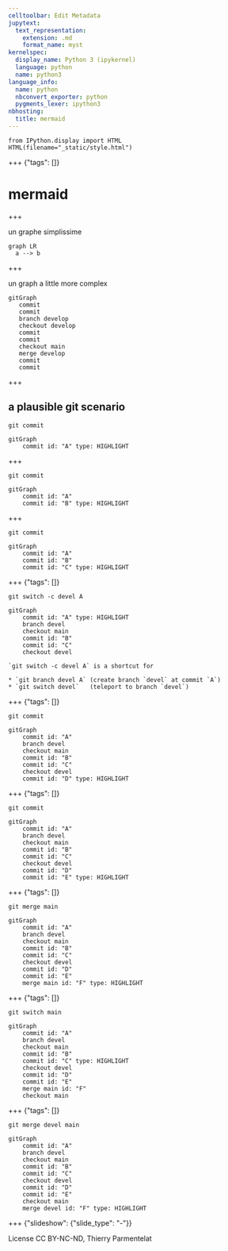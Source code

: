 ```yaml
---
celltoolbar: Edit Metadata
jupytext:
  text_representation:
    extension: .md
    format_name: myst
kernelspec:
  display_name: Python 3 (ipykernel)
  language: python
  name: python3
language_info:
  name: python
  nbconvert_exporter: python
  pygments_lexer: ipython3
nbhosting:
  title: mermaid
---
```


```{code-cell} ipython3
from IPython.display import HTML
HTML(filename="_static/style.html")
```

+++ {"tags": []}

# mermaid

+++

un graphe simplissime

```{mermaid}
graph LR
  a --> b
```

+++

un graph a little more complex

```{mermaid}
gitGraph
   commit
   commit
   branch develop
   checkout develop
   commit
   commit
   checkout main
   merge develop
   commit
   commit
```

+++

## a plausible git scenario

`git commit`

```{mermaid}
gitGraph
    commit id: "A" type: HIGHLIGHT
```

+++

`git commit`

```{mermaid}
gitGraph
    commit id: "A"
    commit id: "B" type: HIGHLIGHT
```

+++

`git commit`

```{mermaid}
gitGraph
    commit id: "A"
    commit id: "B"
    commit id: "C" type: HIGHLIGHT
```

+++ {"tags": []}

`git switch -c devel A`

```{mermaid}
gitGraph
    commit id: "A" type: HIGHLIGHT
    branch devel
    checkout main
    commit id: "B"
    commit id: "C"
    checkout devel
```

```{note}
`git switch -c devel A` is a shortcut for

* `git branch devel A` (create branch `devel` at commit `A`)
* `git switch devel`   (teleport to branch `devel`)
```

+++ {"tags": []}

`git commit`

```{mermaid}
gitGraph
    commit id: "A"
    branch devel
    checkout main
    commit id: "B"
    commit id: "C"
    checkout devel
    commit id: "D" type: HIGHLIGHT
```

+++ {"tags": []}

`git commit`

```{mermaid}
gitGraph
    commit id: "A"
    branch devel
    checkout main
    commit id: "B"
    commit id: "C"
    checkout devel
    commit id: "D"
    commit id: "E" type: HIGHLIGHT
```

+++ {"tags": []}

`git merge main`

```{mermaid}
gitGraph
    commit id: "A"
    branch devel
    checkout main
    commit id: "B"
    commit id: "C"
    checkout devel
    commit id: "D"
    commit id: "E"
    merge main id: "F" type: HIGHLIGHT
```

+++ {"tags": []}

`git switch main`

```{mermaid}
gitGraph
    commit id: "A"
    branch devel
    checkout main
    commit id: "B"
    commit id: "C" type: HIGHLIGHT
    checkout devel
    commit id: "D"
    commit id: "E"
    merge main id: "F"
    checkout main
```

+++ {"tags": []}

`git merge devel main`

```{mermaid}
gitGraph
    commit id: "A"
    branch devel
    checkout main
    commit id: "B"
    commit id: "C"
    checkout devel
    commit id: "D"
    commit id: "E"
    checkout main
    merge devel id: "F" type: HIGHLIGHT
```

+++ {"slideshow": {"slide_type": "-"}}

License CC BY-NC-ND, Thierry Parmentelat
